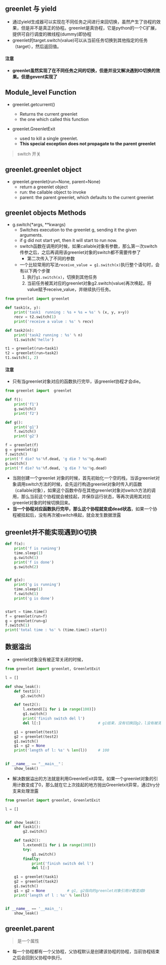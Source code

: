 ## greenlet 与 yield
- 通过yield生成器可以实现在不同任务之间进行来回切换，虽然产生了协程的效果，但是并不是真正的协程。greenlet是真协程，它是python的一个C扩展，提供可自行调度的微线程(dummy)即协程
- greenlet的target.switch(value)可以从当前任务切换到其他指定的任务（target），然后返回值。

#### 注意
- **greenlet虽然实现了在不同任务之间的切换，但是并没又解决遇到IO切换的效果。但是gevent实现了**

## Module_level Function
- greenlet.getcurrent()
	- Returns the current greenlet
	- the one which called this function

- greenlet.GreenletExit
	-  used to kill a single greenlet.
	-  **This special exception does not propagate to the parent greenlet**

> switch      开关    

## greenlet.greenlet object
- greenlet.greenlet(run=None, parent=None)
	- return a greenlet object
	- run: the callable object to invoke
	- parent: the parent greenlet, which defaults to the current greenlet

## greenlet objects Methods

- g.switch(*args, **kwargs)
	- Switches execution to the greenlet g, sending it the given arguments.
	- if g did not start yet, then it will start to run now.
	- switch函数在调用的时候，如果callable对象有参数，那么第一次switch传参之后，之后再调用该greenlet对象的switch都不需要传参了
		- 第二次传入了不同的参数
	- 一个比较常用的写法`receive_value = g1.switch(x)`执行整个语句时，会有以下两个步骤
		1. 执行`g1.switch(x)`，切换到其他任务
		2. 当前任务被其对应的greenlet对象g2.switch(value)再次唤起，将value赋予receive_value，并继续执行任务。

```python
from greenlet import greenlet

def task1(x, y):
    print('task1  running : %s + %s = %s' % (x, y, x+y))
    recv = t2.switch(1)                 
    print('receive a value : %s' % recv)

def task2(n):
    print('task2 running : %s' % n)
    t1.switch('hello')

t1 = greenlet(run=task1)
t2 = greenlet(run=task2)
t1.switch(1, 2)

```

#### 注意
- 只有当greenlet对象对应的函数执行完毕，该greenlet协程才会die。

```python
from greenlet import  greenlet

def f():
    print('f1')
    g.switch()
    print('f2')

def g():
    print('g1')
    f.switch()
    print('g2')

f = greenlet(f)
g = greenlet(g)
f.switch()
print('f die? %s'%f.dead, 'g die ? %s'%g.dead)
g.switch()
print('f die? %s'%f.dead, 'g die ? %s'%g.dead)
```

- 当刚创建一个greenlet 对象的时候，首先初始化一个空的栈，当该greenlet对象调用switch方法的时候，会先运行构造greenlet对象时传入的函数（callable对象），如果这个函数中存在其他greenlet对象对switch方法的调用，那么当前这个协程就会被挂起，并保存运行状态，等再次调用其对应greenlet对象的时候切换回来。
- **当一个协程对应函数执行完毕，那么这个协程就变成dead状态**，如果一个协程被挂起后，没有再次被switch唤起，就会发生数据泄露


## greenlet并不能实现遇到IO切换

```python
def f(x):
    print('f is runinng')
    time.sleep(1)
    g.switch(1)
    print('f is done')
    g.switch(2)


def g(x):
    print('g is running')
    time.sleep(1)
    f.switch(1)
    print('g is done')


start = time.time()
f = greenlet(run=f)
g = greenlet(run=g)
f.switch(1)
print('total time : %s' % (time.time()-start)) 
```


## 数据溢出
- greenlet对象没有被正常关闭的时候，

```python
from greenlet import greenlet, GreenletExit

l = []

def show_leak():
    def test1():
       g2.switch()

    def test2():
        l.extend([i for i in range(100)])
        g1.switch()
        print('finish switch del l')
        del l[:]						  # g1结束，没有切换回g2，l没有被清空

    g1 = greenlet(test1)
    g2 = greenlet(test2)
    g1.switch()
	g1 = g2 = None
	print('length of l: %s' % len(l))     # 100
	

if __name__ == "__main__"：
	show_leak()
```

- 解决数据溢出的方法就是利用GreenletExit异常。如果一个greenlet对象的引用计数变成了0，那么就在它上次挂起的地方抛出Greenletxit异常，通过try分支来处理泄露

```python
from greenlet import greenlet, GreenletExit

l = []


def show_leak():
    def task1():
        g2.switch()

    def task2():
        l.extend([i for i in range(100)])
        try:
            g1.switch()
        finally:
            print('finish switch del l')
            del l[:]

    g1 = greenlet(task1)
    g2 = greenlet(task2)
    g1.switch()
    g1 = g2 = None			# g1, g2指向的greenlet对象引用计数变成0
    print('length of l : %s' % len(l))


if __name__ == '__main__':
    show_leak()
```


## greenlet.parent
> 是一个属性

- 每一个协程都有一个父协程，父协程默认是创建该协程的协程，当前协程结束之后会回到父协程中执行。